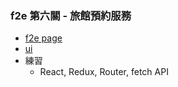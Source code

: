 ### f2e 第六關 - 旅館預約服務
- [f2e page](https://challenge.thef2e.com/news/17)
- [ui](https://z7x2c0v0b8.github.io/the_f2e_2nd/hotel_reservation.html)
- 練習
    - React, Redux, Router, fetch API